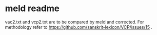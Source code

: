 # meld readme

vac2.txt and vcp2.txt are to be compared by meld and corrected.
For methodology refer to https://github.com/sanskrit-lexicon/VCP/issues/15 .


